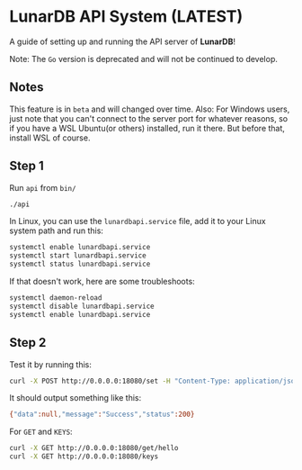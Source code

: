 # LunarDB API System (LATEST)

A guide of setting up and running the API server of **LunarDB**!

Note: The `Go` version is deprecated and will not be continued to develop.

## Notes

This feature is in `beta` and will changed over time.
Also: For Windows users, just note that you can't connect to the server port for whatever
reasons, so if you have a WSL Ubuntu(or others) installed, run it there. But before that, install WSL of course.

## Step 1

Run `api` from `bin/`

```bash
./api
```

In Linux, you can use the `lunardbapi.service` file, add it to your Linux system path and run this:

```bash
systemctl enable lunardbapi.service
systemctl start lunardbapi.service
systemctl status lunardbapi.service
```

If that doesn't work, here are some troubleshoots:

```bash
systemctl daemon-reload
systemctl disable lunardbapi.service
systemctl enable lunardbapi.service
```

## Step 2

Test it by running this:

```bash
curl -X POST http://0.0.0.0:18080/set -H "Content-Type: application/json" -d '{"key": "hello", "value": "world"}'
```

It should output something like this:

```bash
{"data":null,"message":"Success","status":200}
```

For `GET` and `KEYS`:

```bash
curl -X GET http://0.0.0.0:18080/get/hello
curl -X GET http://0.0.0.0:18080/keys
```
